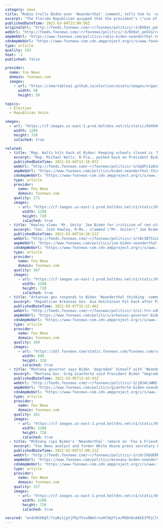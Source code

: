 ```yaml
---
category: news
title: "Rubio trolls Biden over 'Neanderthal' comment, tells him to 'seek training on unconscious bias'"
excerpt: "The Florida Republican quipped that the president’s \"use of an old stereotype\" when referring to the decision by some conservative states to lift mask mandates and reopen their economies was \"hurtful\" to those who share Neanderthalian genes."
publishedDateTime: 2021-03-04T22:00:56Z
originalUrl: "http://feeds.foxnews.com/~r/foxnews/politics/~3/BX0at_peSVo/rubio-biden-neanderthal-texas-mississippi-reopening-mask-mandate"
webUrl: "http://feeds.foxnews.com/~r/foxnews/politics/~3/BX0at_peSVo/rubio-biden-neanderthal-texas-mississippi-reopening-mask-mandate"
ampWebUrl: "https://www.foxnews.com/politics/rubio-biden-neanderthal-texas-mississippi-reopening-mask-mandate.amp"
cdnAmpWebUrl: "https://www-foxnews-com.cdn.ampproject.org/c/s/www.foxnews.com/politics/rubio-biden-neanderthal-texas-mississippi-reopening-mask-mandate.amp"
type: article
quality: 163
heat: -1
published: false

provider:
  name: Fox News
  domain: foxnews.com
  images:
    - url: "https://smartableai.github.io/election/assets/images/organizations/foxnews.com-50x50.jpg"
      width: 50
      height: 50

topics:
  - Election
  - Republican Voice

images:
  - url: "https://cf-images.us-east-1.prod.boltdns.net/v1/static/694940094001/1e4f579c-7ef0-4667-b2fa-148dcc319fff/ea6f8728-4258-454b-b670-fa9b874c5159/1280x720/match/image.jpg"
    width: 1280
    height: 720
    isCached: true

related:
  - title: "Rep. Waltz hits back at Biden: Keeping schools closed is 'Neanderthal thinking'"
    excerpt: "Rep. Michael Waltz, R-Fla., pushed back on President Biden for calling out red states for lifting mask mandates."
    publishedDateTime: 2021-03-04T13:18:07Z
    webUrl: "http://feeds.foxnews.com/~r/foxnews/politics/~3/UpQFz1a8sKU/biden-neanderthal-thinking-schools-closed-masks-waltz"
    ampWebUrl: "https://www.foxnews.com/politics/biden-neanderthal-thinking-schools-closed-masks-waltz.amp"
    cdnAmpWebUrl: "https://www-foxnews-com.cdn.ampproject.org/c/s/www.foxnews.com/politics/biden-neanderthal-thinking-schools-closed-masks-waltz.amp"
    type: article
    provider:
      name: Fox News
      domain: foxnews.com
    quality: 171
    images:
      - url: "https://cf-images.us-east-1.prod.boltdns.net/v1/static/694940094001/cbfea3cb-0931-4be8-87d5-88bf60102a68/2339f089-d6fc-4338-9f43-5613ef08b741/1280x720/match/image.jpg"
        width: 1280
        height: 720
        isCached: true
  - title: "Hawley slams 'Mr. Unity' Joe Biden for criticism of red states' 'Neanderthal thinking'"
    excerpt: "Sen. Josh Hawley, R-Mo., slammed \"Mr. Uniter\" Joe Biden's recent criticism of \"Neanderthal thinking\" by red states who have dropped mask mandates."
    publishedDateTime: 2021-03-04T14:20:21Z
    webUrl: "http://feeds.foxnews.com/~r/foxnews/politics/~3/tBcIBfS1cWA/joe-biden-neanderthal-mask-mandate-coronavirus-hawley"
    ampWebUrl: "https://www.foxnews.com/politics/joe-biden-neanderthal-mask-mandate-coronavirus-hawley.amp"
    cdnAmpWebUrl: "https://www-foxnews-com.cdn.ampproject.org/c/s/www.foxnews.com/politics/joe-biden-neanderthal-mask-mandate-coronavirus-hawley.amp"
    type: article
    provider:
      name: Fox News
      domain: foxnews.com
    quality: 167
    images:
      - url: "https://cf-images.us-east-1.prod.boltdns.net/v1/static/694940094001/aba851b7-a89d-4510-9201-5e5d016e98c4/28dca467-f331-426b-be1f-58a999ff2ae3/1280x720/match/image.jpg"
        width: 1280
        height: 720
        isCached: true
  - title: "Arkansas gov responds to Biden 'Neanderthal thinking' comment: 'Common sense' over 'mandates'"
    excerpt: "Republican Arkansas Gov. Asa Hutchinson hit back after President Biden's \"Neanderthal thinking\" comment aimed at Republicans."
    publishedDateTime: 2021-03-07T15:22:46Z
    webUrl: "http://feeds.foxnews.com/~r/foxnews/politics/~3/LC-Yrn-xdPc/arkansas-governor-biden-neanderthal-thinking-hutchinson"
    ampWebUrl: "https://www.foxnews.com/politics/arkansas-governor-biden-neanderthal-thinking-hutchinson.amp"
    cdnAmpWebUrl: "https://www-foxnews-com.cdn.ampproject.org/c/s/www.foxnews.com/politics/arkansas-governor-biden-neanderthal-thinking-hutchinson.amp"
    type: article
    provider:
      name: Fox News
      domain: foxnews.com
    quality: 164
    images:
      - url: "https://a57.foxnews.com/static.foxnews.com/foxnews.com/content/uploads/2021/02/640/320/AP21052687694067.jpg?ve=1&tl=1"
        width: 640
        height: 320
        isCached: true
  - title: "Montana governor says Biden 'degraded' himself with 'Neanderthal' comment about red-state governors"
    excerpt: "Montana Gov. Greg Gianforte said President Biden “degraded” himself, following comments he made comparing red-state governors to Neanderthal’s."
    publishedDateTime: 2021-03-05T13:42:43Z
    webUrl: "http://feeds.foxnews.com/~r/foxnews/politics/~3/jBJACsWWSf8/gianforte-biden-neanderthal-coronavirus-red-state"
    ampWebUrl: "https://www.foxnews.com/politics/gianforte-biden-neanderthal-coronavirus-red-state.amp"
    cdnAmpWebUrl: "https://www-foxnews-com.cdn.ampproject.org/c/s/www.foxnews.com/politics/gianforte-biden-neanderthal-coronavirus-red-state.amp"
    type: article
    provider:
      name: Fox News
      domain: foxnews.com
    quality: 161
    images:
      - url: "https://cf-images.us-east-1.prod.boltdns.net/v1/static/694940094001/f40284ca-4127-4a04-8060-d08bcc986d72/7baf10ee-c1d3-4e41-a92f-99df32d2f66f/1280x720/match/image.jpg"
        width: 1280
        height: 720
        isCached: true
  - title: "McEnany rips Biden's 'Neanderthal' remark on 'Fox & Friends,' compares it to Hillary's 'deplorables' insult"
    excerpt: "Fox News analyst and former White House press secretary Kayleigh McEnany slammed President Biden’s recent swipe at Republican governors, likening them to \"Neanderthals\" after several states, including Texas and Mississippi, reversed their coronavirus mask mandates."
    publishedDateTime: 2021-03-04T17:09:21Z
    webUrl: "http://feeds.foxnews.com/~r/foxnews/politics/~3/cQrIkDUERb4/mcenany-biden-neanderthal-hillary-clinton-deplorables-mask-mandate"
    ampWebUrl: "https://www.foxnews.com/politics/mcenany-biden-neanderthal-hillary-clinton-deplorables-mask-mandate.amp"
    cdnAmpWebUrl: "https://www-foxnews-com.cdn.ampproject.org/c/s/www.foxnews.com/politics/mcenany-biden-neanderthal-hillary-clinton-deplorables-mask-mandate.amp"
    type: article
    provider:
      name: Fox News
      domain: foxnews.com
    quality: 157
    images:
      - url: "https://cf-images.us-east-1.prod.boltdns.net/v1/static/694940094001/5250f6cd-a630-422c-b990-58bcb6b3de2c/a5e757cf-f967-45c5-b409-126811f2b472/1280x720/match/image.jpg"
        width: 1280
        height: 720
        isCached: true

secured: "w+dzNVXHgT/7vyNz1jgYjPOyTVxxOWetrxuHt9qYYLe/M9DnDnA8kE3fRjClQ//jSHzJbsbKHlzFH9ENHL6BzrL4eXsUU1XTHyWOUYfM4+Scn6t7qJtB1LLLpRWHFvGKWx39oeRtqd9VYdXogznpSVEpHrxUG0Flm5zS7PTIp/1WqEFN+mctquTas2U6lc9t9CpBEHj1ln4qJBrguEmnZEZrsfybg6xhwxbRE1ACgz4A7hI+77Dt6Wsti92grpjUnc+Fq4bhOfJcb/dOjsDYMXpurluOxLFJzY6GnP7f/xW9DcJr7LTzhDHmPKIleLiN9n7lz7BGYeLhteAEKvz75oISV6USV+jtaDaR6EkIEEw=;IJn9dGwQLs2qOx40A5M43w=="
---
```


